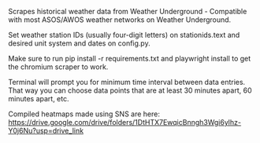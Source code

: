 Scrapes historical weather data from Weather Underground - Compatible with most ASOS/AWOS weather networks on Weather Underground. 

Set weather station IDs (usually four-digit letters) on stationids.text and desired unit system and dates on config.py. 

Make sure to run pip install -r requirements.txt and playwright install to get the chromium scraper to work.

Terminal will prompt you for minimum time interval between data entries. That way you can choose data points that are at least 30 minutes apart, 60 minutes apart, etc.

Compiled heatmaps made using SNS are here: https://drive.google.com/drive/folders/1DtHTX7EwqicBnngh3Wgi6ylhz-Y0j6Nu?usp=drive_link
